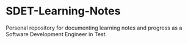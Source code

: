 # SDET-Learning-Notes
Personal repository for documenting learning notes and progress as a Software Development Engineer in Test.
